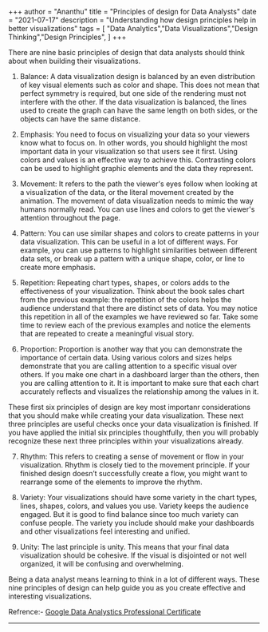 +++
author = "Ananthu"
title = "Principles of design for Data Analysts"
date = "2021-07-17"
description = "Understanding how design principles help in better visualizations"
tags = [
    "Data Analytics","Data Visualizations","Design Thinking","Design Principles",
]
+++

There are nine basic principles of design that data analysts should think about when building their visualizations.  

1. Balance: A data visualization design is balanced by an even distribution of key visual elements such as color and shape. This does not mean that perfect symmetry is required, but one side of the rendering must not interfere with the other. If the data visualization is balanced, the lines used to create the graph can have the same length on both sides, or the objects can have the same distance. 

 
2. Emphasis: You need to focus on visualizing your data so your viewers know what to focus on. In other words, you should highlight the most important data in your visualization so that users see it first. Using colors and values is an effective way to achieve this. Contrasting colors can be used to highlight graphic elements and the data they represent.

3. Movement: It refers to the path the viewer's eyes follow when looking at a visualization of the data, or the literal movement created by the animation. The movement of data visualization needs to mimic the way humans normally read. You can use lines and colors to get the viewer's attention throughout the page.

4. Pattern: You can use similar shapes and colors to create patterns in your data visualization. This can be useful in a lot of different ways. For example, you can use patterns to highlight similarities between different data sets, or break up a pattern with a unique shape, color, or line to create more emphasis.

5. Repetition: Repeating chart types, shapes, or colors adds to the effectiveness of your visualization. Think about the book sales chart from the previous example: the repetition of the colors helps the audience understand that there are distinct sets of data. You may notice this repetition in all of the examples we have reviewed so far. Take some time to review each of the previous examples and notice the elements that are repeated to create a meaningful visual story.

6. Proportion: Proportion is another way that you can demonstrate the importance of certain data. Using various colors and sizes helps demonstrate that you are calling attention to a specific visual over others. If you make one chart in a dashboard larger than the others, then you are calling attention to it. It is important to make sure that each chart accurately reflects and visualizes the relationship among the values in it. 


These first six principles of design are key most importanr considerations that you should make while creating your data visualization. These next three principles are useful checks once your data visualization is finished. If you have applied the initial six principles thoughtfully, then you will probably recognize these next three principles within your visualizations already. 

7. Rhythm: This refers to creating a sense of movement or flow in your visualization. Rhythm is closely tied to the movement principle. If your finished design doesn’t successfully create a flow, you might want to rearrange some of the elements to improve the rhythm.

8. Variety: Your visualizations should have some variety in the chart types, lines, shapes, colors, and values you use. Variety keeps the audience engaged. But it is good to find balance since too much variety can confuse people. The variety you include should make your dashboards and other visualizations feel interesting and unified.

9. Unity: The last principle is unity. This means that your final data visualization should be cohesive. If the visual is disjointed or not well organized, it will be confusing and overwhelming. 

Being a data analyst means learning to think in a lot of different ways. These nine principles of design can help guide you as you create effective and interesting visualizations. 


Refrence:- [Google Data Analystics Professional Certificate]([http://www.emoji-cheat-sheet.com](https://www.coursera.org/learn/visualize-data/supplement/Ijxn6/principles-of-design)/) 
***


